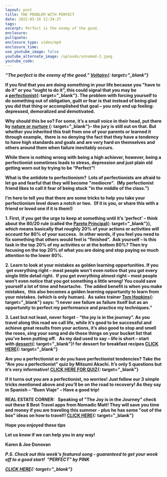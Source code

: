 ```yaml
---
layout: post
title: THE PROBLEM WITH PERFECT
date: 2022-05-16 12:34:27
tags:
excerpt: Perfect is the enemy of the good.
enclosure:
pullquote:
enclosure_type: video/mp4
enclosure_time:
use_youtube_image: false
youtube_alternate_image: /uploads/unnamed-2.jpeg
youtube_code:
---
```

***“The perfect is the enemy of the good."&nbsp;[Voltaire](https://t.e2ma.net/click/ykeujh/q6p3gvi/mn0j8p){: target="_blank"}&nbsp;***

**If you find that you are doing something in your life because you "have to do it" or you “ought to do it”, this could signal that you may be a&nbsp;[perfectionist](https://t.e2ma.net/click/ykeujh/q6p3gvi/i81j8p){: target="_blank"}. The problem with forcing yourself to do something out of obligation, guilt or fear is that instead of being glad you did that thing or accomplished that goal – you only end up feeling: depressed, demoralized and demotivated.**

**Why should this be so? For some, it’s a small voice in their head, put there by&nbsp;[nature or nurture&nbsp;](https://t.e2ma.net/click/ykeujh/q6p3gvi/et3j8p){: target="_blank"}– the jury is still out on that. But whether you inherited this trait from one of your parents or learned it through example,&nbsp; there is no denying the fact that they have a tendency to have high standards and goals and are very hard on themselves and others around them when failure inevitably occurs.**

**While there is nothing wrong with being a high achiever, however, being a perfectionist sometimes leads to stress, depression and just plain old getting worn out by trying to be “Perfect”\!**

**What is the antidote to perfectionism?&nbsp; Lots of perfectionists are afraid to let go and fearful that they will become "mediocre".&nbsp; (My perfectionist friend likes to call it fear of being stuck "in the middle of the class.")**

**I’m here to tell you that there are some tricks to help you take your perfectionism level down a notch or two.&nbsp; (If it is you, or share this with a friend or loved one if it is them\!)**

**1\. First, if you get the urge to keep at something until it’s ‘perfect’ – think about the 80/20 rule (called the&nbsp;[Pareto Principal](https://t.e2ma.net/click/ykeujh/q6p3gvi/ae5j8p){: target="_blank"}), which means basically that roughly 20% of your actions or activities will account for 80% of your success.&nbsp; In other words, if you feel you need to fix something that others would feel is “finished”.&nbsp; Ask yourself – Is this task in the top 20% of my activities or at the bottom 80%? Then try focusing on the top 20% of what you are doing and stop paying so much attention to the lower 80%.**

**2\. Learn to look at your mistakes as golden learning opportunities. If you &nbsp;get everything right – most people won’t even notice that you got every single little detail right.&nbsp; If you get everything almost right – most people won’t even notice that you got something a little wrong\! You could save yourself a lot of time and heartache.&nbsp; The added benefit is when you make mistakes,&nbsp; this also becomes a golden learning opportunity to learn from your mistakes. (which is only human).&nbsp; As sales trainer&nbsp;[Tom Hopkins](https://t.e2ma.net/click/ykeujh/q6p3gvi/6y6j8p){: target="_blank"}&nbsp;says: “I never see failure as failure itself but as an opportunity to perfect my performance and practice my techniques.”**

**3\. Last but not least, never forget - “the joy is in the journey”. As you travel along this road we call life, while it’s good to be successful and achieve great results from your actions, it’s also good to stop and smell the roses, sing your song and do those things on your bucket list that you’ve been putting off.&nbsp; &nbsp;As my dad used to say – life is short – start with&nbsp;[dessert](https://t.e2ma.net/click/ykeujh/q6p3gvi/2j8j8p){: target="_blank"}\! for dessert for breakfast recipes&nbsp;[CLICK HERE](https://t.e2ma.net/click/ykeujh/q6p3gvi/y49j8p){: target="_blank"}**

**Are you a perfectionist or do you have perfectionist tendencies? Take the “Are you a perfectionist” quiz by Mitsumi Akachi. It’s only 5 questions but it’s very informative\!&nbsp;[CLICK HERE FOR QUIZ](https://t.e2ma.net/click/ykeujh/q6p3gvi/upbk8p){: target="_blank"}**

**If it turns out you are a perfectionist, no worries\! Just follow our 3 simple tricks mentioned above and you’ll be on the road to recovery\! As they say in Spanish – “Buen Viaje” – Have a good trip\!**

**REAL ESTATE CORNER: &nbsp; Speaking of "The Joy is in the Journey" check out these 8 Best Travel apps from Nomadic Matt\! They will save you time and money if you are traveling this summer - plus he has some "out of the box" ideas on how to travel\!\!&nbsp;[CLICK HERE](https://t.e2ma.net/click/ykeujh/q6p3gvi/qadk8p){: target="_blank"}&nbsp;**

**Hope you enjoyed these tips**

**Let us know if we can help you in any way\!&nbsp;**

**Karen & Joe Donovan&nbsp;**

***P.S. Check out this week's featured song - guaranteed to get your week off to a good start\! &nbsp;******"PERFECT" by PINK***

***[CLICK HERE](https://t.e2ma.net/click/ykeujh/q6p3gvi/mvek8p){: target="_blank"}***
